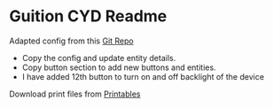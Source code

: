 # Guition CYD Readme


Adapted config from this [Git Repo](https://github.com/agillis/esphome-modular-lvgl-buttons)

- Copy the config and update entity details.
- Copy button section to add new buttons and entities.
- I have added 12th button to turn on and off backlight of the device

Download print files from [Printables](https://www.printables.com/model/1446472-guition-cyd-esphome-macropad-stream-deck-footprint)
